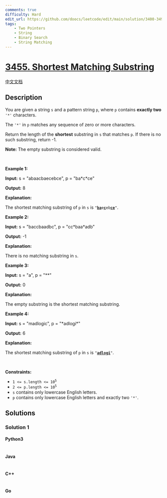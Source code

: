 ```yaml
---
comments: true
difficulty: Hard
edit_url: https://github.com/doocs/leetcode/edit/main/solution/3400-3499/3455.Shortest%20Matching%20Substring/README_EN.md
tags:
    - Two Pointers
    - String
    - Binary Search
    - String Matching
---
```


<!-- problem:start -->

# [3455. Shortest Matching Substring](https://leetcode.com/problems/shortest-matching-substring)

[中文文档](/solution/3400-3499/3455.Shortest%20Matching%20Substring/README.md)

## Description

<!-- description:start -->

<p>You are given a string <code>s</code> and a pattern string <code>p</code>, where <code>p</code> contains <strong>exactly two</strong> <code>&#39;*&#39;</code> characters.</p>

<p>The <code>&#39;*&#39;</code> in <code>p</code> matches any sequence of zero or more characters.</p>

<p>Return the length of the <strong>shortest</strong> <span data-keyword="substring">substring</span> in <code>s</code> that matches <code>p</code>. If there is no such substring, return -1.</p>
<strong>Note:</strong> The empty substring is considered valid.
<p>&nbsp;</p>
<p><strong class="example">Example 1:</strong></p>

<div class="example-block">
<p><strong>Input:</strong> <span class="example-io">s = &quot;abaacbaecebce&quot;, p = &quot;ba*c*ce&quot;</span></p>

<p><strong>Output:</strong> <span class="example-io">8</span></p>

<p><strong>Explanation:</strong></p>

<p>The shortest matching substring of <code>p</code> in <code>s</code> is <code>&quot;<u><strong>ba</strong></u>e<u><strong>c</strong></u>eb<u><strong>ce</strong></u>&quot;</code>.</p>
</div>

<p><strong class="example">Example 2:</strong></p>

<div class="example-block">
<p><strong>Input:</strong> <span class="example-io">s = &quot;baccbaadbc&quot;, p = &quot;cc*baa*adb&quot;</span></p>

<p><strong>Output:</strong> <span class="example-io">-1</span></p>

<p><strong>Explanation:</strong></p>

<p>There is no matching substring in <code>s</code>.</p>
</div>

<p><strong class="example">Example 3:</strong></p>

<div class="example-block">
<p><strong>Input:</strong> <span class="example-io">s = &quot;a&quot;, p = &quot;**&quot;</span></p>

<p><strong>Output:</strong> <span class="example-io">0</span></p>

<p><strong>Explanation:</strong></p>

<p>The empty substring is the shortest matching substring.</p>
</div>

<p><strong class="example">Example 4:</strong></p>

<div class="example-block">
<p><strong>Input:</strong> <span class="example-io">s = &quot;madlogic&quot;, p = &quot;*adlogi*&quot;</span></p>

<p><strong>Output:</strong> <span class="example-io">6</span></p>

<p><strong>Explanation:</strong></p>

<p>The shortest matching substring of <code>p</code> in <code>s</code> is <code>&quot;<strong><u>adlogi</u></strong>&quot;</code>.</p>
</div>

<p>&nbsp;</p>
<p><strong>Constraints:</strong></p>

<ul>
	<li><code>1 &lt;= s.length &lt;= 10<sup>5</sup></code></li>
	<li><code>2 &lt;= p.length &lt;= 10<sup>5</sup></code></li>
	<li><code>s</code> contains only lowercase English letters.</li>
	<li><code>p</code> contains only lowercase English letters and exactly two <code>&#39;*&#39;</code>.</li>
</ul>

<!-- description:end -->

## Solutions

<!-- solution:start -->

### Solution 1

<!-- tabs:start -->

#### Python3

```python

```

#### Java

```java

```

#### C++

```cpp

```

#### Go

```go

```

<!-- tabs:end -->

<!-- solution:end -->

<!-- problem:end -->
